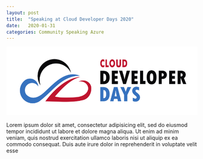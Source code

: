 ```yaml
---
layout: post
title:  "Speaking at Cloud Developer Days 2020"
date:   2020-01-31
categories: Community Speaking Azure
---
```


![GitHub Logo](../assets/media/events/PL-clouddeveloperdays.png)


Lorem ipsum dolor sit amet, consectetur adipisicing elit, sed do eiusmod tempor incididunt ut labore et dolore magna aliqua. Ut enim ad minim veniam, quis nostrud exercitation ullamco laboris nisi ut aliquip ex ea commodo consequat. Duis aute irure dolor in reprehenderit in voluptate velit esse

